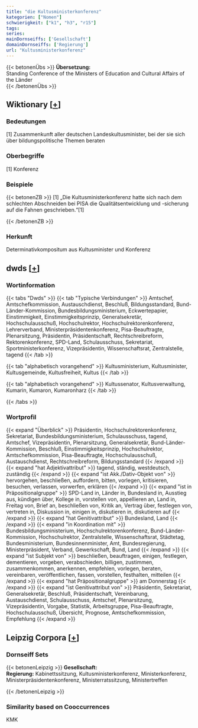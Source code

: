 ```yaml
---
title: "die Kultusministerkonferenz"
kategorien: ["Nomen"]
schwierigkeit: ["k1", "h3", "r15"]
tags:
series:
mainDornseiffs: ['Gesellschaft']
domainDornseiffs: ['Regierung']
url: "Kultusministerkonferenz"
---
```


{{< betonenÜbs >}}
**Übersetzung:**  
Standing Conference of the Ministers of Education and Cultural Affairs of the Länder  
{{< /betonenÜbs >}}

## Wiktionary [[+](https://de.wiktionary.org/wiki/Kultusministerkonferenz)]

### Bedeutungen
[1] Zusammenkunft aller deutschen Landeskultusminister, bei der sie sich über bildungspolitische Themen beraten  

### Oberbegriffe
[1] Konferenz  

### Beispiele
{{< betonenZB >}}
[1] „Die Kultusministerkonferenz hatte sich nach dem schlechten Abschneiden bei PISA die Qualitätsentwicklung und -sicherung auf die Fahnen geschrieben.“[1]  

{{< /betonenZB >}}
### Herkunft
Determinativkompositum aus Kultusminister und Konferenz  



## dwds [[+](https://www.dwds.de/wb/Kultusministerkonferenz)]

### Wortinformation
{{< tabs "Dwds" >}}
{{< tab "Typische Verbindungen" >}}
Amtschef, Amtschefkommission, Austauschdienst, Beschluß, Bildungsstandard, Bund-Länder-Kommission, Bundesbildungsministerium, Eckwertepapier, Einstimmigkeit, Einstimmigkeitsprinzip, Generalsekretär, Hochschulausschuß, Hochschulrektor, Hochschulrektorenkonferenz, Lehrerverband, Ministerpräsidentenkonferenz, Pisa-Beauftragte, Plenarsitzung, Präsidentin, Präsidentschaft, Rechtschreibreform, Rektorenkonferenz, SPD-Land, Schulausschuss, Sekretariat, Sportministerkonferenz, Vizepräsidentin, Wissenschaftsrat, Zentralstelle, tagend
{{< /tab >}}

{{< tab "alphabetisch vorangehend" >}}
Kultusministerium, Kultusminister, Kultusgemeinde, Kultusfreiheit, Kultus
{{< /tab >}}

{{< tab "alphabetisch vorangehend" >}}
Kultussenator, Kultusverwaltung, Kumarin, Kumaron, Kumaronharz
{{< /tab >}}

{{< /tabs >}}

### Wortprofil
{{< expand "Überblick" >}} Präsidentin, Hochschulrektorenkonferenz, Sekretariat, Bundesbildungsministerium, Schulausschuss, tagend, Amtschef, Vizepräsidentin, Plenarsitzung, Generalsekretär, Bund-Länder-Kommission, Beschluß, Einstimmigkeitsprinzip, Hochschulrektor, Amtschefkommission, Pisa-Beauftragte, Hochschulausschuß, Austauschdienst, Rechtschreibreform, Bildungsstandard {{< /expand >}}
{{< expand "hat Adjektivattribut" >}} tagend, ständig, westdeutsch, zuständig {{< /expand >}}
{{< expand "ist Akk./Dativ-Objekt von" >}} hervorgehen, beschließen, auffordern, bitten, vorlegen, kritisieren, besuchen, verlassen, vorwerfen, erklären {{< /expand >}}
{{< expand "ist in Präpositionalgruppe" >}} SPD-Land in, Länder in, Bundesland in, Ausstieg aus, kündigen über, Kollege in, vorstellen von, appellieren an, Land in, Freitag von, Brief an, beschließen von, Kritik an, Vertrag über, festlegen von, vertreten in, Diskussion in, einigen in, diskutieren in, diskutieren auf {{< /expand >}}
{{< expand "hat Genitivattribut" >}} Bundesland, Land {{< /expand >}}
{{< expand "in Koordination mit" >}} Bundesbildungsministerium, Hochschulrektorenkonferenz, Bund-Länder-Kommission, Hochschulrektor, Zentralstelle, Wissenschaftsrat, Städtetag, Bundesministerium, Bundesinnenminister, Amt, Bundesregierung, Ministerpräsident, Verband, Gewerkschaft, Bund, Land {{< /expand >}}
{{< expand "ist Subjekt von" >}} beschließen, beauftragen, einigen, festlegen, dementieren, vorgeben, verabschieden, billigen, zustimmen, zusammenkommen, anerkennen, empfehlen, vorlegen, beraten, vereinbaren, veröffentlichen, fassen, vorstellen, festhalten, mitteilen {{< /expand >}}
{{< expand "hat Präpositionalgruppe" >}} am Donnerstag {{< /expand >}}
{{< expand "ist Genitivattribut von" >}} Präsidentin, Sekretariat, Generalsekretär, Beschluß, Präsidentschaft, Vereinbarung, Austauschdienst, Schulausschuss, Amtschef, Plenarsitzung, Vizepräsidentin, Vorgabe, Statistik, Arbeitsgruppe, Pisa-Beauftragte, Hochschulausschuß, Übersicht, Prognose, Amtschefkommission, Empfehlung {{< /expand >}}

## Leipzig Corpora [[+](https://corpora.uni-leipzig.de/en/res?word=Kultusministerkonferenz&corpusId=deu_newscrawl-public_2018)]

### Dornseiff Sets
{{< betonenLeipzig >}}
**Gesellschaft:**  
**Regierung:** Kabinettssitzung, Kultusministerkonferenz, Ministerkonferenz, Ministerpräsidentenkonferenz, Ministerratssitzung, Ministertreffen  

{{< /betonenLeipzig >}}

### Similarity based on Cooccurrences
KMK

